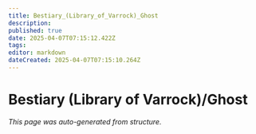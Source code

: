 ```yaml
---
title: Bestiary_(Library_of_Varrock)_Ghost
description: 
published: true
date: 2025-04-07T07:15:12.422Z
tags: 
editor: markdown
dateCreated: 2025-04-07T07:15:10.264Z
---
```


# Bestiary (Library of Varrock)/Ghost

*This page was auto-generated from structure.*